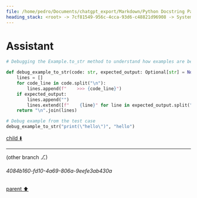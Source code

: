 ```yaml
---
file: /home/pedro/Documents/chatgpt_export/Markdown/Python Docstring Parsing Implementation.md
heading_stack: <root> -> 7cf81549-956c-4cca-93d6-c48821d96908 -> System -> 6476dbd4-7f75-47f1-8b0d-9b56ca8f2c66 -> System -> aaa20e7f-9860-46c5-9c77-d930a71406c3 -> User -> 7d012bc2-71e8-4e41-929e-ddebce0ccb7f -> Assistant -> 7a848fb4-fafb-4120-84f6-6725ea253bc6 -> Assistant -> 9d7c64d3-c964-4f73-8fcc-348a8808245f -> Tool -> 7871c14c-0813-4b57-850e-b8558bb04cdd -> Assistant -> aaa26f25-a8e5-4d20-9881-caea2489d0bc -> User -> 65a2c324-69d9-44db-a6e6-e9fcccbb110b -> Assistant -> 95a4e1ea-8365-4a4f-b155-9f0fe1d7374a -> Tool -> 64ee804e-ca9f-4d24-9cb5-71547925086d -> Assistant -> a57a358d-1f70-48b4-9cb1-3a9843aa8b55 -> Tool -> 6eed57d3-d50a-4638-8473-366254e18a81 -> Assistant -> aaa29656-f7db-49b2-abf5-aa1e8ac5f3e0 -> User -> 429ae43b-adb5-4d66-a796-74c34d8064b2 -> Assistant -> Plan for Parsing and Unparsing Google-Style Docstrings -> Overview -> Components of a Google-Style Docstring -> Data Classes -> Approaches -> Parsing -> Unparsing -> Selected Approaches -> Parsing: Line-by-Line Parsing -> Unparsing: Dynamic Generation -> Special Cases -> Precautions -> Implementation Steps -> afb9f9af-d2fc-44ce-b165-28e3b14c760f -> Assistant -> acb3b5ad-e8fd-4ef8-acb6-6192f4c3ff9d -> Tool -> 9bae8d8f-f579-4aeb-91e9-fec92a47f131 -> Assistant -> aaa2c153-0573-4f6e-9a55-6b6865e7b855 -> User -> 36ad5f2f-cd92-4f28-b26e-a6cafed6a606 -> Assistant -> 5fc260c1-13b7-400d-bc55-5f690de1ec3c -> Tool -> 5a63389e-4e81-4419-92f6-6bc5a9307900 -> Assistant -> 89c9f9ca-4713-4df2-b40d-83df128714eb -> Assistant -> 0324f526-e41f-4b14-b3b6-3e29566e6664 -> Tool -> 6ffefeec-1e2a-4043-b2c3-9e78f9ef06ba -> Assistant -> 608c299e-da95-4ef0-a4a8-4c8419f76d52 -> Assistant -> 74e32b74-4e65-4ce4-996a-b06610bda728 -> Tool -> a0f6a357-9575-4d9e-a087-1a84f84366bd -> Assistant -> 5bbcc4e9-1192-486b-b6ac-37c7df31c2f8 -> Assistant -> c6a723e2-e589-4a5c-ba0e-efece0779f9e -> Tool -> 347c41f7-3b07-41cf-a2b5-52eb14f0ce2c -> Assistant -> aaa26bee-572b-4959-a3b8-c150034abd07 -> User -> 1ad095ba-9a79-4fb7-9a46-e1cfff153bb4 -> Assistant -> 8be439cb-3dad-4548-a1b5-d05db5011cc3 -> Tool -> 3e730538-35fe-4b02-8300-a647b26b7792 -> Assistant -> ae82f122-1710-4121-b1e8-43ec449dfe18 -> Assistant -> 55a0f313-f9c0-4f28-b20a-fd798d4c2523 -> Tool -> 1b3d164f-40e3-4bcc-9ec4-bfb45ca192fb -> Assistant -> 9fa1c18c-deeb-4449-b510-0edddae65c8b -> Assistant -> 0851a49b-3750-4879-929f-bd7e4777a87d -> Tool -> 7c03304e-8373-4e11-9d87-b37f89aab358 -> Assistant -> 7e58fe09-a299-4d4e-95a7-1a19de2f397c -> Assistant -> 8abb6a28-c5f7-4fe2-8b00-bb74bcd3409b -> Tool -> 3a488036-76c7-414d-81fa-e49127e700ac -> Assistant -> 4dfaccf8-96de-4496-80a5-74ae37604077 -> Assistant
---
```

# Assistant

```python
# Debugging the Example.to_str method to understand how examples are being reconstructed

def debug_example_to_str(code: str, expected_output: Optional[str] = None):
    lines = []
    for code_line in code.split("\n"):
        lines.append(f"    >>> {code_line}")
    if expected_output:
        lines.append("")
        lines.extend([f"    {line}" for line in expected_output.split("\n")])
    return "\n".join(lines)

# Debug example from the test case
debug_example_to_str("print(\"hello\")", "hello")
```

[child ⬇️](#4084b160-fd10-4a69-806a-9eefe3ab430a)

---

(other branch ⎇)
###### 4084b160-fd10-4a69-806a-9eefe3ab430a
[parent ⬆️](#4dfaccf8-96de-4496-80a5-74ae37604077)
